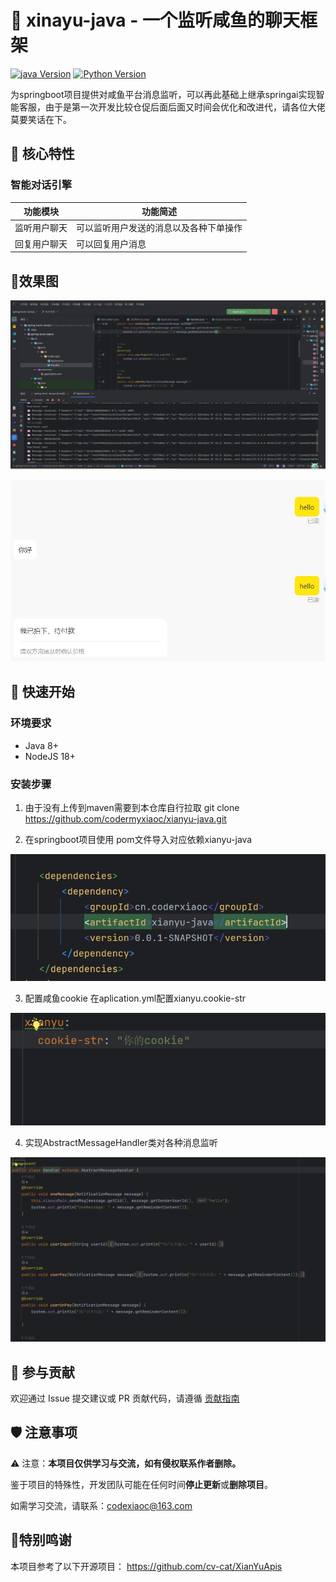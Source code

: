 # 🚀 xinayu-java - 一个监听咸鱼的聊天框架

[![java Version](https://img.shields.io/badge/java-8%2B-blue)](https://www.python.org/) [![Python Version](https://img.shields.io/badge/nodejs-18%2B-blue)](https://nodejs.org/zh-cn/) 

为springboot项目提供对咸鱼平台消息监听，可以再此基础上继承springai实现智能客服，由于是第一次开发比较仓促后面后面又时间会优化和改进代，请各位大佬莫要笑话在下。


## 🌟 核心特性

### 智能对话引擎
| 功能模块     | 功能简述                               |
| ------------ | -------------------------------------- |
| 监听用户聊天 | 可以监听用户发送的消息以及各种下单操作 |
| 回复用户聊天 | 可以回复用户消息                       |

## 🎨效果图

![](.\imges\微信截图_20250524011037.png)

![](.\imges\微信截图_20250524011332.png)

## 🚴 快速开始

### 环境要求
- Java 8+
- NodeJS 18+

### 安装步骤

1. 由于没有上传到maven需要到本仓库自行拉取
  git clone https://github.com/codermyxiaoc/xianyu-java.git

2. 在springboot项目使用
  pom文件导入对应依赖xianyu-java

  ![](.\imges\微信截图_20250524014038.png)

3. 配置咸鱼cookie
  在aplication.yml配置xianyu.cookie-str

  ![](.\imges\微信截图_20250524014102.png)

4. 实现AbstractMessageHandler类对各种消息监听

  ![](.\imges\微信截图_20250524014117.png)

## 🤝 参与贡献

欢迎通过 Issue 提交建议或 PR 贡献代码，请遵循 [贡献指南](https://contributing.md/)



## 🛡 注意事项

⚠️ 注意：**本项目仅供学习与交流，如有侵权联系作者删除。**

鉴于项目的特殊性，开发团队可能在任何时间**停止更新**或**删除项目**。

如需学习交流，请联系：codexiaoc@163.com

## 🧸特别鸣谢
本项目参考了以下开源项目：
https://github.com/cv-cat/XianYuApis

